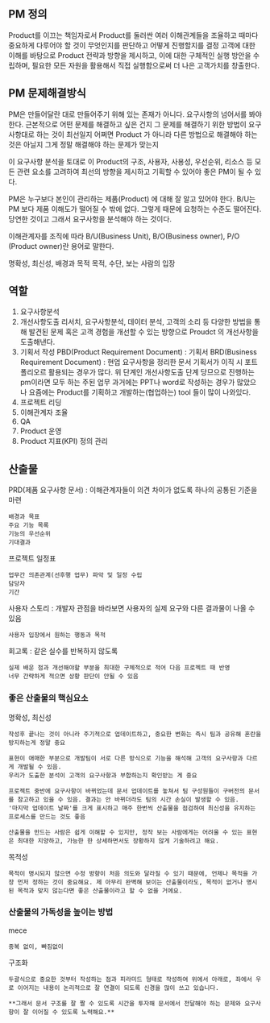 ```table-of-contents
```

## PM 정의
Product를 이끄는 책임자로서
Product를 둘러싼 여러 이해관계들을 조율하고 때마다 중요하게 다루어야 할 것이 무엇인지를 판단하고 어떻게 진행할지를 결정
고객에 대한 이해를 바탕으로 Product 전략과 방향을 제시하고, 이에 대한 구체적인 실행 방안을 수립하며, 필요한 모든 자원을 활용해서 직접 실행함으로써 더 나은 고객가치를 창출한다.


## PM 문제해결방식
PM은 만들어달란 대로 만들어주기 위해 있는 존재가 아니다.
요구사항의 넘어서를 봐야 한다.
근본적으로 어떤 문제를 해결하고 싶은 건지
그 문제를 해결하기 위한 방법이 요구사항대로 하는 것이 최선일지
어쩌면 Product 가 아니라 다른 방법으로 해결해야 하는 것은 아닐지
그게 정말 해결해야 하는 문제가 맞는지

이 요구사항 분석을 토대로 이 Product의 구조, 사용자, 사용성, 우선순위, 리소스 등 모든 관련 요소를 고려하여 최선의 방향을 제시하고 기획할 수 있어야 좋은 PM이 될 수 있다.

PM은 누구보다 본인이 관리하는 제품(Product) 에 대해 잘 알고 있어야 한다.
B/U는 PM 보다 제품 이해도가 떨어질 수 밖에 없다.
그렇게 때문에 요청하는 수준도 떨어진다. 당연한 것이고 그래서 요구사항을 분석해야 하는 것이다.

이해관계자를 조직에 따라 B/U(Business Unit), B/O(Business owner), P/O (Product owner)란 용어로 말한다.

명확성, 최신성, 배경과 목적
목적, 수단, 보는 사람의 입장



## 역할
1. 요구사항분석
2. 개선사항도출
   리서치, 요구사항분석, 데이터 분석, 고객의 소리 등 다양한 방법을 통해 발견된 문제 혹은 고객 경험을 개선할 수 있는 방향으로 Proudct 의 개선사항을 도출해낸다.
3. 기획서 작성
   PBD(Product Requirement Document) : 기획서
   BRD(Business Requirement Document) : 현업 요구사항을 정리한 문서
   기획서가 이직 시 포트폴리오르 활용되는 경우가 많다.
   위 단계인 개선사항도출 단계 당므으로 진행하는 pm이라면 모두 하는 주된 업무
   과거에는 PPT나 word로 작성하는 경우가 많았으나 요즘에는 Product를 기획하고 개발하는(협업하는) tool 들이 많이 나와있다.
4. 프로젝트 리딩
5. 이해관계자 조율
6. QA
7. Product 운영
8. Product 지표(KPI) 정의 관리



## 산출물
PRD(제품 요구사항 문서) : 이해관계자들이 의견 차이가 없도록 하나의 공통된 기준을 마련
```
배경과 목표
주요 기능 목록
기능의 우선순위
기대결과
```
프로젝트 일정표
```
업무간 의존관계(선후행 업무) 파악 및 일정 수립
담당자
기간
```
사용자 스토리 : 개발자 관점을 바라보면 사용자의 실제 요구와 다른 결과물이 나올 수 있음
```
사용자 입장에서 원하는 행동과 목적
```
회고록 : 같은 실수를 반복하지 않도록
```
실제 배운 점과 개선해야할 부분을 최대한 구체적으로 적어 다음 프로젝트 때 반영
너무 간략하게 적으면 상황 판단이 안될 수 있음
```

### 좋은 산출물의 핵심요소
명확성, 최신성

```
작성후 끝나는 것이 아니라 주기적으로 업데이트하고, 중요한 변화는 즉시 팀과 공유해 혼란을 방지하는게 정말 중요

표현이 애매한 부분으로 개발팀이 서로 다른 방식으로 기능을 해석해 고객의 요구사항과 다르게 개발될 수 있음.
우리가 도출한 분석이 고객의 요구사항과 부합하는지 확인받는 게 중요

프로젝트 중반에 요구사항이 바뀌었는데 문서 업데이트를 놓쳐서 팀 구성원들이 구버전의 문서를 참고하고 있을 수 있음. 결과는 안 바뀌더라도 팀의 시간 손실이 발생할 수 있음.
'마지막 업데이트 날짜'를 크게 표시하고 매주 한번씩 산출물을 점검하여 최신성을 유지하는 프로세스를 만드는 것도 좋음

산출물을 만드는 사람은 쉽게 이해할 수 있지만, 정작 보는 사람에게는 어려울 수 있는 표현은 최대한 지양하고, 가능한 한 상세하면서도 장황하지 않게 기술하려고 해요.
```

목적성
```
목적이 명시되지 않으면 수정 방향이 처음 의도와 달라질 수 있기 때문에, 언제나 목적을 가장 먼저 정하는 것이 중요해요. 제 아무리 완벽해 보이는 산출물이라도, 목적이 없거나 명시된 목적과 맞지 않는다면 좋은 산출물이라고 할 수 없을 거에요.
```

### 산출물의 가독성을 높이는 방법
mece 
```
중복 없이, 빠짐없이

```
구조화
```
두괄식으로 중요한 것부터 작성하는 점과 피라미드 형태로 작성하여 위에서 아래로, 좌에서 우로 이어지는 내용이 논리적으로 잘 연결이 되도록 신경을 많이 쓰고 있습니다.

**그래서 문서 구조를 잘 짤 수 있도록 시간을 투자해 문서에서 전달해야 하는 문제와 요구사항이 잘 이어질 수 있도록 노력해요.**
```

